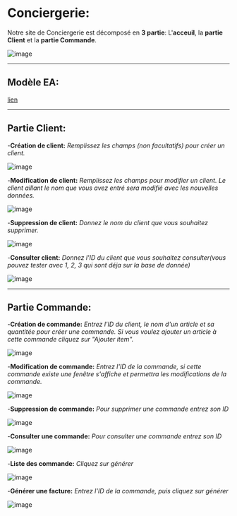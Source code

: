 # Conciergerie:

Notre site de Conciergerie est décomposé en **3 partie**: L'**acceuil**, la **partie Client** et la **partie Commande**.

![image](https://user-images.githubusercontent.com/92999833/150653617-f52070ca-a3e7-4e40-bc25-e25bd9af63c9.png)

-----------------------------------------------------------------------------------------------------------------------------------------------------------------------
**Modèle EA:**
-----------------------------------------------------------------------------------------------------------------------------------------------------------------------
 [lien](https://user-images.githubusercontent.com/92999833/150653166-4f2d2f6f-40bd-4034-b1f5-8a7d6ff8016f.png)


-----------------------------------------------------------------------------------------------------------------------------------------------------------------------
**Partie Client:**
-----------------------------------------------------------------------------------------------------------------------------------------------------------------------
-**Création de client:** *Remplissez les champs (non facultatifs) pour créer un client.*

![image](https://user-images.githubusercontent.com/92999833/150653633-6534fed9-d340-4df1-b06b-2350d5d06ed7.png)


-**Modification de client:** *Remplissez les champs pour modifier un client. Le client aillant le nom que vous avez entré sera modifié avec les nouvelles données.*

![image](https://user-images.githubusercontent.com/92999833/150653640-01a76c96-c222-4aea-9c5e-b57a9b8f2aae.png)

-**Suppression de client:** *Donnez le nom du client que vous souhaitez supprimer.*

![image](https://user-images.githubusercontent.com/92999833/150653647-2f470e03-7d35-494c-b299-bab4b2584dfd.png)


-**Consulter client:** *Donnez l'ID du client que vous souhaitez consulter(vous pouvez tester avec 1, 2, 3 qui sont déja sur la base de donnée)* 

![image](https://user-images.githubusercontent.com/92999833/150653654-97af5545-e477-457d-9f40-a6d5832749c9.png)

-----------------------------------------------------------------------------------------------------------------------------------------------------------------------
**Partie Commande:**
-----------------------------------------------------------------------------------------------------------------------------------------------------------------------
-**Création de commande:** *Entrez l'ID du client, le nom d'un article et sa quantitée pour créer une commande. Si vous voulez ajouter un article à cette commande cliquez sur "Ajouter item".*

![image](https://user-images.githubusercontent.com/92999833/150653488-d6f51bdb-e08d-4fb6-80b5-9c95957e4d9d.png)

-**Modification de commande:** *Entrez l'ID de la commande, si cette commande existe une fenêtre s'affiche et permettra les modifications de la commande.*

![image](https://user-images.githubusercontent.com/92999833/150653497-86ae0894-2bd1-47f8-af8b-600584d06b75.png)

-**Suppression de commande:** *Pour supprimer une commande entrez son ID*

![image](https://user-images.githubusercontent.com/92999833/150653504-9ff5ded8-ce34-4e2e-ad61-979d5a0f19a6.png)

-**Consulter une commande:** *Pour consulter une commande entrez son ID*

![image](https://user-images.githubusercontent.com/92999833/150653515-b94f7e82-5efe-4c2a-bd47-549655d698a4.png)

-**Liste des commande:** *Cliquez sur générer*

![image](https://user-images.githubusercontent.com/92999833/150653525-f8548d63-79bf-443b-b5e8-e70204e4d73b.png)

-**Générer une facture:** *Entrez l'ID de la commande, puis cliquez sur générer*

![image](https://user-images.githubusercontent.com/92999833/150653534-8384d416-6988-41b1-9211-7fbef608ae29.png)



